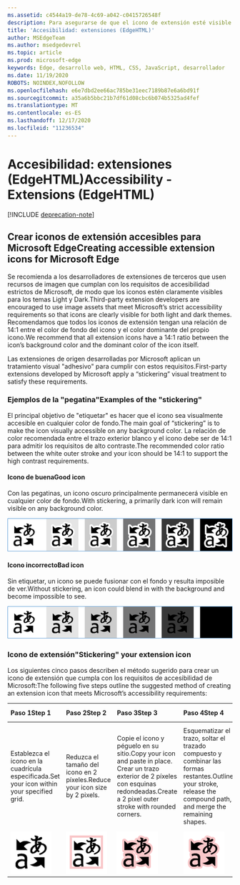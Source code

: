 ```yaml
---
ms.assetid: c4544a19-de78-4c69-a042-c0415726548f
description: Para asegurarse de que el icono de extensión esté visible mientras se encuentra en modo Light y Dark, siga la guía de accesibilidad.
title: 'Accesibilidad: extensiones (EdgeHTML)'
author: MSEdgeTeam
ms.author: msedgedevrel
ms.topic: article
ms.prod: microsoft-edge
keywords: Edge, desarrollo web, HTML, CSS, JavaScript, desarrollador
ms.date: 11/19/2020
ROBOTS: NOINDEX,NOFOLLOW
ms.openlocfilehash: e6e7dbd2ee66ac785be31eec7189b87e6a6bd91f
ms.sourcegitcommit: a35a6b5bbc21b7df61d08cbc6b074b5325ad4fef
ms.translationtype: MT
ms.contentlocale: es-ES
ms.lasthandoff: 12/17/2020
ms.locfileid: "11236534"
---
```

# <span data-ttu-id="c7fa6-104">Accesibilidad: extensiones (EdgeHTML)</span><span class="sxs-lookup"><span data-stu-id="c7fa6-104">Accessibility - Extensions (EdgeHTML)</span></span>  

[!INCLUDE [deprecation-note](../includes/deprecation-note.md)]  

## <span data-ttu-id="c7fa6-105">Crear iconos de extensión accesibles para Microsoft Edge</span><span class="sxs-lookup"><span data-stu-id="c7fa6-105">Creating accessible extension icons for Microsoft Edge</span></span>

<span data-ttu-id="c7fa6-106">Se recomienda a los desarrolladores de extensiones de terceros que usen recursos de imagen que cumplan con los requisitos de accesibilidad estrictos de Microsoft, de modo que los iconos estén claramente visibles para los temas Light y Dark.</span><span class="sxs-lookup"><span data-stu-id="c7fa6-106">Third-party extension developers are encouraged to use image assets that meet Microsoft’s strict accessibility requirements so that icons are clearly visible for both light and dark themes.</span></span> <span data-ttu-id="c7fa6-107">Recomendamos que todos los iconos de extensión tengan una relación de 14:1 entre el color de fondo del icono y el color dominante del propio icono.</span><span class="sxs-lookup"><span data-stu-id="c7fa6-107">We recommend that all extension icons have a 14:1 ratio between the icon’s background color and the dominant color of the icon itself.</span></span>


<span data-ttu-id="c7fa6-108">Las extensiones de origen desarrolladas por Microsoft aplican un tratamiento visual "adhesivo" para cumplir con estos requisitos.</span><span class="sxs-lookup"><span data-stu-id="c7fa6-108">First-party extensions developed by Microsoft apply a “stickering” visual treatment to satisfy these requirements.</span></span>

### <span data-ttu-id="c7fa6-109">Ejemplos de la "pegatina"</span><span class="sxs-lookup"><span data-stu-id="c7fa6-109">Examples of the "stickering"</span></span>

<span data-ttu-id="c7fa6-110">El principal objetivo de "etiquetar" es hacer que el icono sea visualmente accesible en cualquier color de fondo.</span><span class="sxs-lookup"><span data-stu-id="c7fa6-110">The main goal of “stickering” is to make the icon visually accessible on any background color.</span></span> <span data-ttu-id="c7fa6-111">La relación de color recomendada entre el trazo exterior blanco y el icono debe ser de 14:1 para admitir los requisitos de alto contraste.</span><span class="sxs-lookup"><span data-stu-id="c7fa6-111">The recommended color ratio between the white outer stroke and your icon should be 14:1 to support the high contrast requirements.</span></span>

#### <span data-ttu-id="c7fa6-112">Icono de buena</span><span class="sxs-lookup"><span data-stu-id="c7fa6-112">Good icon</span></span>
<span data-ttu-id="c7fa6-113">Con las pegatinas, un icono oscuro principalmente permanecerá visible en cualquier color de fondo.</span><span class="sxs-lookup"><span data-stu-id="c7fa6-113">With stickering, a primarily dark icon will remain visible on any background color.</span></span>


![imagen del icono visible en cualquier color de fondo](./../media/accessibility-light-to-dark-good.png)

#### <span data-ttu-id="c7fa6-115">Icono incorrecto</span><span class="sxs-lookup"><span data-stu-id="c7fa6-115">Bad icon</span></span>
<span data-ttu-id="c7fa6-116">Sin etiquetar, un icono se puede fusionar con el fondo y resulta imposible de ver.</span><span class="sxs-lookup"><span data-stu-id="c7fa6-116">Without stickering, an icon could blend in with the background and become impossible to see.</span></span>


![imagen de la combinación de iconos en el fondo negro](./../media/accessibility-light-to-dark-bad.png)

### <span data-ttu-id="c7fa6-118">Icono de extensión</span><span class="sxs-lookup"><span data-stu-id="c7fa6-118">"Stickering" your extension icon</span></span>

<span data-ttu-id="c7fa6-119">Los siguientes cinco pasos describen el método sugerido para crear un icono de extensión que cumpla con los requisitos de accesibilidad de Microsoft:</span><span class="sxs-lookup"><span data-stu-id="c7fa6-119">The following five steps outline the suggested method of creating an extension icon that meets Microsoft’s accessibility requirements:</span></span>


| <span data-ttu-id="c7fa6-120">Paso 1</span><span class="sxs-lookup"><span data-stu-id="c7fa6-120">Step 1</span></span>                                       | <span data-ttu-id="c7fa6-121">Paso 2</span><span class="sxs-lookup"><span data-stu-id="c7fa6-121">Step 2</span></span>                                       | <span data-ttu-id="c7fa6-122">Paso 3</span><span class="sxs-lookup"><span data-stu-id="c7fa6-122">Step 3</span></span>                                                                                 | <span data-ttu-id="c7fa6-123">Paso 4</span><span class="sxs-lookup"><span data-stu-id="c7fa6-123">Step 4</span></span>                                                                          | <span data-ttu-id="c7fa6-124">Paso 5</span><span class="sxs-lookup"><span data-stu-id="c7fa6-124">Step 5</span></span>                                                       |
|:---------------------------------------------|:---------------------------------------------|:---------------------------------------------------------------------------------------|:--------------------------------------------------------------------------------|:-------------------------------------------------------------|
| <span data-ttu-id="c7fa6-125">Establezca el icono en la cuadrícula especificada.</span><span class="sxs-lookup"><span data-stu-id="c7fa6-125">Set your icon within your specified grid.</span></span>    | <span data-ttu-id="c7fa6-126">Reduzca el tamaño del icono en 2 píxeles.</span><span class="sxs-lookup"><span data-stu-id="c7fa6-126">Reduce your icon size by 2 pixels.</span></span>           | <span data-ttu-id="c7fa6-127">Copie el icono y péguelo en su sitio.</span><span class="sxs-lookup"><span data-stu-id="c7fa6-127">Copy your icon and paste in place.</span></span> <span data-ttu-id="c7fa6-128">Crear un trazo exterior de 2 píxeles con esquinas redondeadas.</span><span class="sxs-lookup"><span data-stu-id="c7fa6-128">Create a 2 pixel outer stroke with rounded corners.</span></span> | <span data-ttu-id="c7fa6-129">Esquematizar el trazo, soltar el trazado compuesto y combinar las formas restantes.</span><span class="sxs-lookup"><span data-stu-id="c7fa6-129">Outline your stroke, release the compound path, and merge the remaining shapes.</span></span> | <span data-ttu-id="c7fa6-130">Colorea el trazo exterior blanco y el icono interno como desee.</span><span class="sxs-lookup"><span data-stu-id="c7fa6-130">Color the outer stroke white and the inner icon as you wish.</span></span> |
| ![step1](./../media/accessibility-step1.png) | ![step2](./../media/accessibility-step2.png) | ![step3](./../media/accessibility-step3.png)                                           | ![step4](./../media/accessibility-step4.png)                                    | ![step5](./../media/accessibility-step5.png)                 |

